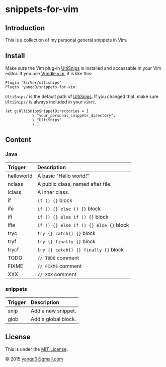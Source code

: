 # snippets-for-vim

## Introduction

This is a collection of my personal general snippets in Vim.

## Install

Make sure the Vim plug-in [UltiSnips][1] is installed and accessable in your Vim editor. If you use [Vundle.vim][2], it is like this:

```VimL
Plugin 'SirVer/ultisnips'
Plugin 'yanqd0/snippets-for-vim'
```

`UltiSnips/` is the default path of [UltiSnips][1]. If you changed that, make sure `UltiSnips/` is always included in your `vimrc`.

```VimL
let g:UltiSnipsSnippetDirectories = [
            \ "your_personal_snippets_directory",
            \ "UltiSnips"
            \ ]
```

## Content

### Java

| Trigger    | Description                            |
| :------    | :----------                            |
| helloworld | A basic "Hello world!"                 |
| nclass     | A public class, named after file.      |
| iclass     | A inner class.                         |
| if         | `if () {}` block                       |
| ife        | `if () {} else () {}` block            |
| ifi        | `if () {} else if () {}` block         |
| ifie       | `if () {} else if () {} else {}` block |
| tryc       | `try {} catch() {}` block              |
| tryf       | `try {} finally {}` block              |
| trycf      | `try {} catch() {} finally {}` block   |
| TODO       | `// TODO` comment                      |
| FIXME      | `// FIXME` comment                     |
| XXX        | `// XXX` comment                       |

### snippets

| Trigger | Description         |
| :------ | :----------         |
| snip    | Add a new snippet.  |
| glob    | Add a global block. |


## License

This is under the [MIT License][3].

©  2015 yanqd0@gmail.com

[1]: https://github.com/SirVer/ultisnips
[2]: https://github.com/VundleVim/Vundle.vim
[3]: http://choosealicense.com/licenses/mit/
